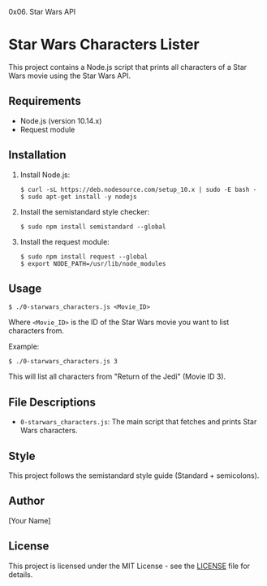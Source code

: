 0x06. Star Wars API

# Star Wars Characters Lister

This project contains a Node.js script that prints all characters of a Star Wars movie using the Star Wars API.

## Requirements

- Node.js (version 10.14.x)
- Request module

## Installation

1. Install Node.js:
   ```
   $ curl -sL https://deb.nodesource.com/setup_10.x | sudo -E bash -
   $ sudo apt-get install -y nodejs
   ```

2. Install the semistandard style checker:
   ```
   $ sudo npm install semistandard --global
   ```

3. Install the request module:
   ```
   $ sudo npm install request --global
   $ export NODE_PATH=/usr/lib/node_modules
   ```

## Usage

```
$ ./0-starwars_characters.js <Movie_ID>
```

Where `<Movie_ID>` is the ID of the Star Wars movie you want to list characters from.

Example:
```
$ ./0-starwars_characters.js 3
```

This will list all characters from "Return of the Jedi" (Movie ID 3).

## File Descriptions

- `0-starwars_characters.js`: The main script that fetches and prints Star Wars characters.

## Style

This project follows the semistandard style guide (Standard + semicolons).

## Author

[Your Name]

## License

This project is licensed under the MIT License - see the [LICENSE](LICENSE) file for details.
